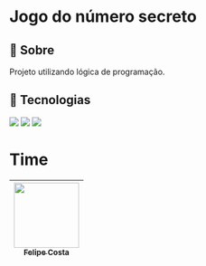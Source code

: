 <h1>Jogo do número secreto</h1>

<h2>🔖 Sobre</h2>
<p>Projeto utilizando lógica de programação.</p>

## 🚀 Tecnologias
<div>
  <img src="https://img.shields.io/badge/HTML-239120?style=for-the-badge&logo=html5&logoColor=white">
  <img src="https://img.shields.io/badge/CSS-239120?&style=for-the-badge&logo=css3&logoColor=white">
  <img src="https://img.shields.io/badge/JavaScript-F7DF1E?style=for-the-badge&logo=javascript&logoColor=black">
</div>

# Time

| [<img loading="lazy" src="https://avatars.githubusercontent.com/u/105885525?v=4" width=115><br><sub>Felipe Costa</sub>](https://github.com/gabrielle-ribeiro) |
| :---: |
